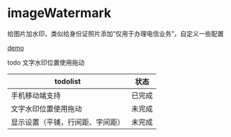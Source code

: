 # imageWatermark

给图片加水印，类似给身份证照片添加“仅用于办理电信业务”，自定义一些配置

<a href="https://blog.pdwjun.com/watermark/">demo</a>

todo 文字水印位置使用拖动

todolist |  状态
-|-
手机移动端支持 | 已完成
文字水印位置使用拖动 | 未完成
显示设置（平铺，行间距、字间距） | 未完成
